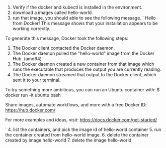 1. Verify if the docker and kubectl is installed in the environment.
2. download a images called hello-world.
3. run that image, you should able to see the following message.
` 
Hello from Docker!
This message shows that your installation appears to be working correctly.

To generate this message, Docker took the following steps:
 1. The Docker client contacted the Docker daemon.
 2. The Docker daemon pulled the "hello-world" image from the Docker Hub.
    (amd64)
 3. The Docker daemon created a new container from that image which runs the
    executable that produces the output you are currently reading.
 4. The Docker daemon streamed that output to the Docker client, which sent it
    to your terminal.

To try something more ambitious, you can run an Ubuntu container with:
 $ docker run -it ubuntu bash

Share images, automate workflows, and more with a free Docker ID:
 https://hub.docker.com/

For more examples and ideas, visit:
 https://docs.docker.com/get-started/

`
4. list the containers, and pick the image id of hello-world container
5. run the container created from hello-world image.
6. delete the container created by image hello-world
7. delete the image hello-world